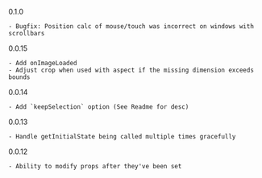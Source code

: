 0.1.0

	- Bugfix: Position calc of mouse/touch was incorrect on windows with scrollbars

0.0.15

	- Add onImageLoaded
	- Adjust crop when used with aspect if the missing dimension exceeds bounds

0.0.14

	- Add `keepSelection` option (See Readme for desc)

0.0.13

	- Handle getInitialState being called multiple times gracefully

0.0.12

	- Ability to modify props after they've been set
